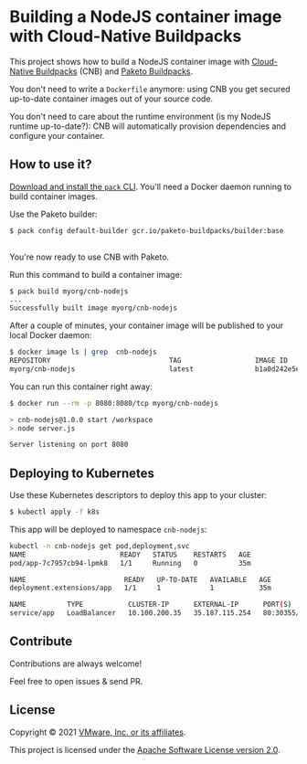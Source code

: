 # Building a NodeJS container image with Cloud-Native Buildpacks

This project shows how to build a NodeJS container image with
[Cloud-Native Buildpacks](https://buildpacks.io) (CNB) and
[Paketo Buildpacks](https://paketo.io).

You don't need to write a `Dockerfile` anymore: using CNB you get
secured up-to-date container images out of your source code.

You don't need to care about the runtime environment (is my NodeJS runtime up-to-date?):
CNB will automatically provision dependencies and configure your container.

## How to use it?

[Download and install the `pack` CLI](https://github.com/buildpacks/pack/releases).
You'll need a Docker daemon running to build container images.

Use the Paketo builder:
```bash
$ pack config default-builder gcr.io/paketo-buildpacks/builder:base
  

```

You're now ready to use CNB with Paketo.

Run this command to build a container image:
```bash
$ pack build myorg/cnb-nodejs
...
Successfully built image myorg/cnb-nodejs
```

After a couple of minutes, your container image will be published 
to your local Docker daemon:
```bash
$ docker image ls | grep  cnb-nodejs
REPOSITORY                             TAG                  IMAGE ID    
myorg/cnb-nodejs                       latest               b1a0d242e5ec
```

You can run this container right away:
```bash
$ docker run --rm -p 8080:8080/tcp myorg/cnb-nodejs

> cnb-nodejs@1.0.0 start /workspace
> node server.js

Server listening on port 8080
```

## Deploying to Kubernetes

Use these Kubernetes descriptors to deploy this app to your cluster:
```bash
$ kubectl apply -f k8s
```

This app will be deployed to namespace `cnb-nodejs`:
```bash
kubectl -n cnb-nodejs get pod,deployment,svc
NAME                       READY   STATUS    RESTARTS   AGE
pod/app-7c7957cb94-lpmk8   1/1     Running   0          35m

NAME                        READY   UP-TO-DATE   AVAILABLE   AGE
deployment.extensions/app   1/1     1            1           35m

NAME          TYPE           CLUSTER-IP      EXTERNAL-IP      PORT(S)        AGE
service/app   LoadBalancer   10.100.200.35   35.187.115.254   80:30355/TCP   35m
```

## Contribute

Contributions are always welcome!

Feel free to open issues & send PR.

## License

Copyright &copy; 2021 [VMware, Inc. or its affiliates](https://vmware.com).

This project is licensed under the [Apache Software License version 2.0](https://www.apache.org/licenses/LICENSE-2.0).
